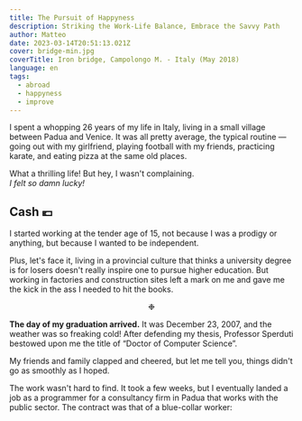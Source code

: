 ```yaml
---
title: The Pursuit of Happyness
description: Striking the Work-Life Balance, Embrace the Savvy Path
author: Matteo
date: 2023-03-14T20:51:13.021Z
cover: bridge-min.jpg
coverTitle: Iron bridge, Campolongo M. - Italy (May 2018)
language: en
tags:
  - abroad
  - happyness
  - improve
---
```


I spent a whopping 26 years of my life in Italy, living in a small village between Padua and Venice.
It was all pretty average, the typical routine &mdash; going out with my girlfriend, playing football with my friends,
practicing karate, and eating pizza at the same old places. 

What a thrilling life! But hey, I wasn't complaining.<br/>_I felt so damn lucky!_

## Cash 💶

I started working at the tender age of 15, not because I was a prodigy or anything, 
but because I wanted to be independent. 

Plus, let's face it, living in a provincial culture that thinks a university degree is for losers doesn't really inspire one to pursue higher education.
But working in factories and construction sites left a mark on me and gave me the kick in the ass I needed to hit the books.

<div align="center">❉</div>

__The day of my graduation arrived.__
It was December 23, 2007, and the weather was so freaking cold!
After defending my thesis, Professor Sperduti bestowed upon me the title of “Doctor of Computer Science”. 

My friends and family clapped and cheered, but let me tell you, things didn't go as smoothly as I hoped.

The work wasn't hard to find.
It took a few weeks, but I eventually landed a job as a programmer for a consultancy firm in Padua that works with the public sector.
The contract was that of a blue-collar worker:
